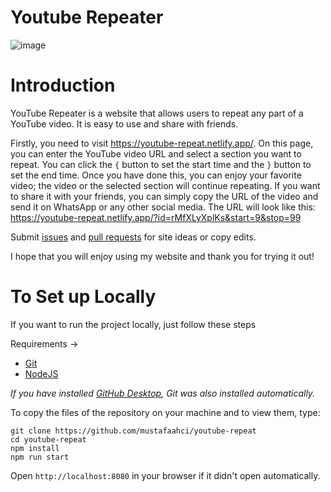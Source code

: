 # Youtube Repeater

![image](https://user-images.githubusercontent.com/12238125/185406334-274bffb8-d4eb-47df-bdd5-ccc8a70dc336.png)

# Introduction

YouTube Repeater is a website that allows users to repeat any part of a YouTube video. It is easy to use and share with friends.

Firstly, you need to visit https://youtube-repeat.netlify.app/. On this page, you can enter the YouTube video URL and select a section you want to repeat.
You can click the `{` button to set the start time and the `}` button to set the end time.
Once you have done this, you can enjoy your favorite video; the video or the selected section will continue repeating.
If you want to share it with your friends, you can simply copy the URL of the video and send it on WhatsApp or any other social media.
The URL will look like this:  
https://youtube-repeat.netlify.app/?id=rMfXLyXplKs&start=9&stop=99 

Submit [issues](https://github.com/mustafaahci/youtube-repeat/issues/new) and
[pull requests](https://github.com/mustafaahci/youtube-repeat/compare) for site ideas or copy edits.  

I hope that you will enjoy using my website and thank you for trying it out!

# To Set up Locally

If you want to run the project locally, just follow these steps

Requirements →
- [Git](https://git-scm.com)
- [NodeJS](https://nodejs.org/en/)

*If you have installed [GitHub Desktop](https://desktop.github.com), Git was also installed automatically.*

To copy the files of the repository on your machine  and to view them, type:
```
git clone https://github.com/mustafaahci/youtube-repeat
cd youtube-repeat
npm install
npm run start
```

Open `http://localhost:8080` in your browser if it didn't open automatically.
